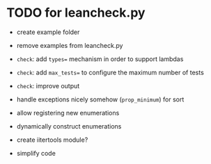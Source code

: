 TODO for leancheck.py
=====================

* create example folder

* remove examples from leancheck.py

* `check`: add `types=` mechanism in order to support lambdas

* `check`: add `max_tests=` to configure the maximum number of tests

* `check`: improve output

* handle exceptions nicely somehow (`prop_minimum`) for sort

* allow registering new enumerations

* dynamically construct enumerations

* create iitertools module?

* simplify code
